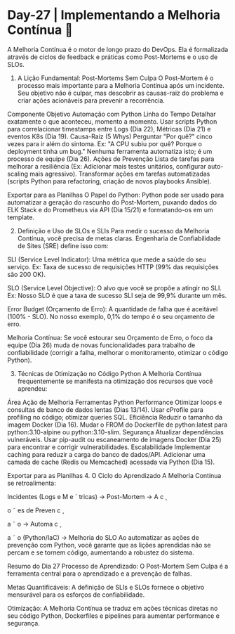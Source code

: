 # Day-27 | Implementando a Melhoria Contínua 🔄
A Melhoria Contínua é o motor de longo prazo do DevOps. Ela é formalizada através de ciclos de feedback e práticas como Post-Mortems e o uso de SLOs.

1. A Lição Fundamental: Post-Mortems Sem Culpa
O Post-Mortem é o processo mais importante para a Melhoria Contínua após um incidente. Seu objetivo não é culpar, mas descobrir as causas-raiz do problema e criar ações acionáveis para prevenir a recorrência.

Componente	Objetivo	Automação com Python
Linha do Tempo	Detalhar exatamente o que aconteceu, momento a momento.	Usar scripts Python para correlacionar timestamps entre Logs (Dia 22), Métricas (Dia 21) e eventos K8s (Dia 19).
Causa-Raiz (5 Whys)	Perguntar "Por quê?" cinco vezes para ir além do sintoma. Ex: "A CPU subiu por quê? Porque o deployment tinha um bug."	Nenhuma ferramenta automatiza isto; é um processo de equipe (Dia 26).
Ações de Prevenção	Lista de tarefas para melhorar a resiliência (Ex: Adicionar mais testes unitários, configurar auto-scaling mais agressivo).	Transformar ações em tarefas automatizadas (scripts Python para refactoring, criação de novos playbooks Ansible).

Exportar para as Planilhas
O Papel do Python: Python pode ser usado para automatizar a geração do rascunho do Post-Mortem, puxando dados do ELK Stack e do Prometheus via API (Dia 15/21) e formatando-os em um template.

2. Definição e Uso de SLOs e SLIs
Para medir o sucesso da Melhoria Contínua, você precisa de metas claras. Engenharia de Confiabilidade de Sites (SRE) define isso com:

SLI (Service Level Indicator): Uma métrica que mede a saúde do seu serviço. Ex: Taxa de sucesso de requisições HTTP (99% das requisições são 200 OK).

SLO (Service Level Objective): O alvo que você se propõe a atingir no SLI. Ex: Nosso SLO é que a taxa de sucesso SLI seja de 99,9% durante um mês.

Error Budget (Orçamento de Erro): A quantidade de falha que é aceitável (100% - SLO). No nosso exemplo, 0,1% do tempo é o seu orçamento de erro.

Melhoria Contínua: Se você estourar seu Orçamento de Erro, o foco da equipe (Dia 26) muda de novas funcionalidades para trabalho de confiabilidade (corrigir a falha, melhorar o monitoramento, otimizar o código Python).

3. Técnicas de Otimização no Código Python
A Melhoria Contínua frequentemente se manifesta na otimização dos recursos que você aprendeu:

Área	Ação de Melhoria	Ferramentas Python
Performance	Otimizar loops e consultas de banco de dados lentas (Dias 13/14).	Usar cProfile para profiling no código; otimizar queries SQL.
Eficiência	Reduzir o tamanho da imagem Docker (Dia 16).	Mudar o FROM do Dockerfile de python:latest para python:3.10-alpine ou python:3.10-slim.
Segurança	Atualizar dependências vulneráveis.	Usar pip-audit ou escaneamento de imagens Docker (Dia 25) para encontrar e corrigir vulnerabilidades.
Escalabilidade	Implementar caching para reduzir a carga do banco de dados/API.	Adicionar uma camada de cache (Redis ou Memcached) acessada via Python (Dia 15).

Exportar para as Planilhas
4. O Ciclo do Aprendizado
A Melhoria Contínua se retroalimenta:

Incidentes (Logs e M 
e
ˊ
 tricas) → Post-Mortem → A 
c
¸
​
  
o
˜
 es de Preven 
c
¸
​
  
a
˜
 o → Automa 
c
¸
​
  
a
˜
 o (Python/IaC) → Melhoria do SLO
Ao automatizar as ações de prevenção com Python, você garante que as lições aprendidas não se percam e se tornem código, aumentando a robustez do sistema.

Resumo do Dia 27
Processo de Aprendizado: O Post-Mortem Sem Culpa é a ferramenta central para o aprendizado e a prevenção de falhas.

Metas Quantificáveis: A definição de SLIs e SLOs fornece o objetivo mensurável para os esforços de confiabilidade.

Otimização: A Melhoria Contínua se traduz em ações técnicas diretas no seu código Python, Dockerfiles e pipelines para aumentar performance e segurança.
